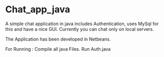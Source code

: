 # Chat_app_java
A simple chat application in java includes Authentication, uses MySql for this and have a nice GUI. Currently you can chat only on local servers.

The Application has been developed in Netbeans.

For Running : 
Compile all java Files.
Run Auth.java
